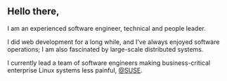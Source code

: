 ## Hello there,
I am an experienced software engineer, technical and people leader.

I did web development for a long while, and I've always enjoyed software operations; I am also fascinated by large-scale distributed systems.

I currently lead a team of software engineers making business-critical enterprise Linux systems less painful, [@SUSE](https://github.com/SUSE).
